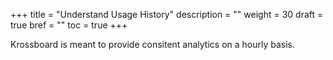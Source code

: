 +++
title = "Understand Usage History"
description = ""
weight = 30
draft = true
bref = ""
toc = true 
+++


Krossboard is meant to provide consitent analytics on a hourly basis.